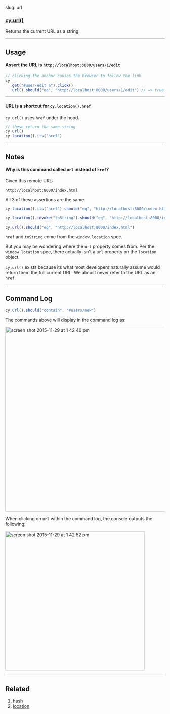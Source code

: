 slug: url

### [cy.url()](#usage)

Returns the current URL as a string.

***

## Usage

#### Assert the URL is `http://localhost:8000/users/1/edit`

```js
// clicking the anchor causes the browser to follow the link
cy
  .get("#user-edit a").click()
  .url().should("eq", "http://localhost:8000/users/1/edit") // => true
```

***

#### URL is a shortcut for `cy.location().href`

`cy.url()` uses `href` under the hood.

```js
// these return the same string
cy.url()
cy.location().its("href")
```

***

## Notes

#### Why is this command called `url` instead of `href`?

Given this remote URL:

`http://localhost:8000/index.html`

All 3 of these assertions are the same.

```js
cy.location().its("href").should("eq", "http://localhost:8000/index.html")

cy.location().invoke("toString").should("eq", "http://localhost:8000/index.html")

cy.url().should("eq", "http://localhost:8000/index.html")
```

`href` and `toString` come from the `window.location` spec.

But you may be wondering where the `url` property comes from.  Per the `window.location` spec, there actually isn't a `url` property on the `location` object.

`cy.url()` exists because its what most developers naturally assume would return them the full current URL.  We almost never refer to the URL as an `href`.

***

## Command Log

```js
cy.url().should("contain", "#users/new")
```

The commands above will display in the command log as:

<img width="583" alt="screen shot 2015-11-29 at 1 42 40 pm" src="https://cloud.githubusercontent.com/assets/1271364/11459196/20645888-969f-11e5-973a-6a4a98339b15.png">

When clicking on `url` within the command log, the console outputs the following:

<img width="440" alt="screen shot 2015-11-29 at 1 42 52 pm" src="https://cloud.githubusercontent.com/assets/1271364/11459197/229e2552-969f-11e5-80a9-eeaf3221a178.png">

***
## Related
1. [hash](hash)
2. [location](location)